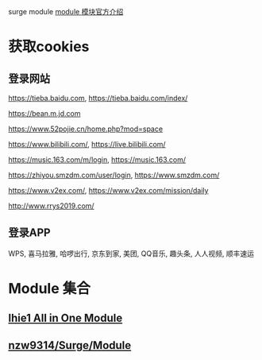 surge module
[module 模块官方介绍](https://community.nssurge.com/d/225-module)
# 获取cookies
## 登录网站
https://tieba.baidu.com, https://tieba.baidu.com/index/

https://bean.m.jd.com

https://www.52pojie.cn/home.php?mod=space

https://www.bilibili.com/, https://live.bilibili.com/

https://music.163.com/m/login, https://music.163.com/

https://zhiyou.smzdm.com/user/login, https://www.smzdm.com/

https://www.v2ex.com/, https://www.v2ex.com/mission/daily

http://www.rrys2019.com/

## 登录APP
WPS, 喜马拉雅, 哈啰出行, 京东到家, 美团, QQ音乐, 趣头条, 人人视频, 顺丰速运

# Module 集合
## [lhie1 All in One Module](https://api.dler.io/render?path=templates/lhie1_mods.tpl&mod=)
## [nzw9314/Surge/Module](https://github.com/nzw9314/Surge/tree/master/Module)
